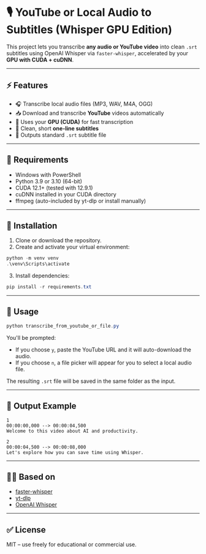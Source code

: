 # 🎙 YouTube or Local Audio to Subtitles (Whisper GPU Edition)

This project lets you transcribe **any audio or YouTube video** into clean `.srt` subtitles using OpenAI Whisper via `faster-whisper`, accelerated by your **GPU with CUDA + cuDNN**.

---

## ⚡ Features

* 🎧 Transcribe local audio files (MP3, WAV, M4A, OGG)
* 📥 Download and transcribe **YouTube** videos automatically
* 💨 Uses your **GPU (CUDA)** for fast transcription
* 🧹 Clean, short **one-line subtitles**
* 💬 Outputs standard `.srt` subtitle file

---

## 🧰 Requirements

* Windows with PowerShell
* Python 3.9 or 3.10 (64-bit)
* CUDA 12.1+ (tested with 12.9.1)
* cuDNN installed in your CUDA directory
* ffmpeg (auto-included by yt-dlp or install manually)

---

## 🔧 Installation

1. Clone or download the repository.
2. Create and activate your virtual environment:

```powershell
python -m venv venv
.\venv\Scripts\activate
```

3. Install dependencies:

```powershell
pip install -r requirements.txt
```

---

## 🚀 Usage

```powershell
python transcribe_from_youtube_or_file.py
```

You'll be prompted:

* If you choose `y`, paste the YouTube URL and it will auto-download the audio.
* If you choose `n`, a file picker will appear for you to select a local audio file.

The resulting `.srt` file will be saved in the same folder as the input.

---

## 📝 Output Example

```srt
1
00:00:00,000 --> 00:00:04,500
Welcome to this video about AI and productivity.

2
00:00:04,500 --> 00:00:08,000
Let's explore how you can save time using Whisper.
```

---

## 👨‍💻 Based on

* [faster-whisper](https://github.com/guillaumekln/faster-whisper)
* [yt-dlp](https://github.com/yt-dlp/yt-dlp)
* [OpenAI Whisper](https://github.com/openai/whisper)

---

## ✅ License

MIT – use freely for educational or commercial use.

